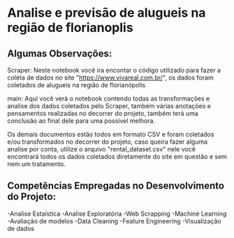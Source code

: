 # Analise e previsão de alugueis na região de florianoplis

## Algumas Observações:

Scraper: Neste notebook você ira encontar o código utilizado para fazer a coléta de dados no site "https://www.vivareal.com.br/", os dados foram coletados
de alugueis na região de florianópolis

main: Aqui você verá o notebook contendo todas as transformações e analise dos dados coletados pelo Scraper, também várias anotações e pensamentos realizadas
no decorrer do projeto, também terá uma conclusão ao final dele para uma possível melhora.

Os demais documentos estão todos em formato CSV e foram coletados e/ou transformados no decorrer do projeto, caso queira fazer alguma analise por conta, utilize o arquivo "rental_dataset.csv" nele você encontrará todos os dados coletados diretamente do site em questão e sem nem um tratamento.

## Competências Empregadas no Desenvolvimento do Projeto:

-Analise Estaística
-Analise Exploratória
-Web Scrapping
-Machine Learning
-Avaliação de modelos
-Data Cleaning
-Feature Engineering
-Visualização de dados
